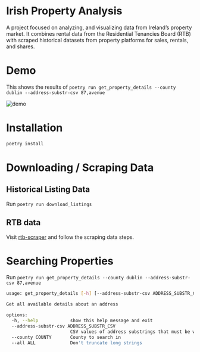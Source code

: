 # Irish Property Analysis

A project focused on analyzing, and visualizing data from Ireland’s property market. It combines rental data from the Residential Tenancies Board (RTB) with scraped historical datasets from property platforms for sales, rentals, and shares.

# Demo

This shows the results of `poetry run get_property_details --county dublin --address-substr-csv 87,avenue`

![demo](./assets/demo.gif)

# Installation

```bash
poetry install
```

# Downloading / Scraping Data

## Historical Listing Data

Run `poetry run download_listings`


## RTB data

Visit [rtb-scraper](https://github.com/extendedppr/) and follow the scraping data steps.


# Searching Properties

Run `poetry run get_property_details --county dublin --address-substr-csv 87,avenue`

```bash
usage: get_property_details [-h] [--address-substr-csv ADDRESS_SUBSTR_CSV] [--county COUNTY] [--all ALL]

Get all available details about an address

options:
  -h, --help            show this help message and exit
  --address-substr-csv ADDRESS_SUBSTR_CSV
                        CSV values of address substrings that must be within the found address (e.g. '13,dublin,grand canal')
  --county COUNTY       County to search in
  --all ALL             Don't truncate long strings
```
